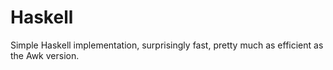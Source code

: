 # Haskell

Simple Haskell implementation, surprisingly fast, pretty much as efficient as the Awk version.
